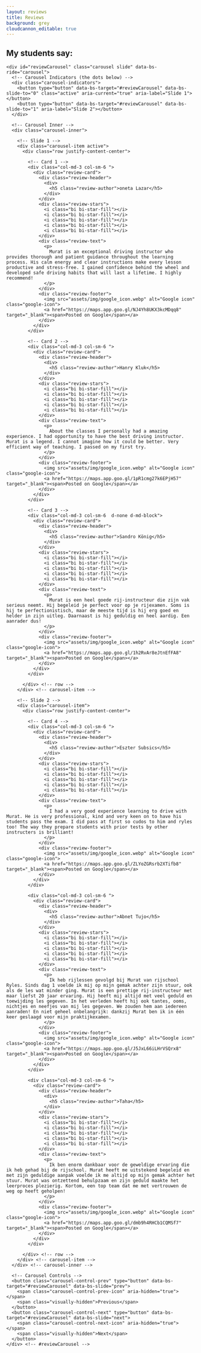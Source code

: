 ```yaml
---
layout: reviews
title: Reviews
background: grey
cloudcannon_editable: true
---
```


<section class="reviews-section py-5">
  <div class="container">
    <h2 class="text-center mb-4">My students say:</h2>
    
    <div id="reviewCarousel" class="carousel slide" data-bs-ride="carousel">
      <!-- Carousel Indicators (the dots below) -->
      <div class="carousel-indicators">
        <button type="button" data-bs-target="#reviewCarousel" data-bs-slide-to="0" class="active" aria-current="true" aria-label="Slide 1"></button>
        <button type="button" data-bs-target="#reviewCarousel" data-bs-slide-to="1" aria-label="Slide 2"></button>
      </div>
      
      <!-- Carousel Inner -->
      <div class="carousel-inner">
        
        <!-- Slide 1 -->
        <div class="carousel-item active">
          <div class="row justify-content-center">
            
            <!-- Card 1 -->
            <div class="col-md-3 col-sm-6 ">
              <div class="review-card">
                <div class="review-header">
                  <div>
                    <h5 class="review-author">oneta Lazar</h5>
                  </div>
                </div>
                <div class="review-stars">
                  <i class="bi bi-star-fill"></i>
                  <i class="bi bi-star-fill"></i>
                  <i class="bi bi-star-fill"></i>
                  <i class="bi bi-star-fill"></i>
                  <i class="bi bi-star-fill"></i>
                </div>
                <div class="review-text">
                  <p>
                    Murat is an exceptional driving instructor who provides thorough and patient guidance throughout the learning process. His calm energy and clear instructions make every lesson productive and stress-free. I gained confidence behind the wheel and developed safe driving habits that will last a lifetime. I highly recommend!
                  </p>
                </div>
                <div class="review-footer">
                  <img src="assets/img/google_icon.webp" alt="Google icon" class="google-icon">
                  <a href="https://maps.app.goo.gl/NJ4Yh8UKX3kcMDqq8" target="_blank"><span>Posted on Google</span></a>
                </div>
              </div>
            </div>

            <!-- Card 2 -->
            <div class="col-md-3 col-sm-6 ">
              <div class="review-card">
                <div class="review-header">
                  <div>
                    <h5 class="review-author">Hanry Kluk</h5>
                  </div>
                </div>
                <div class="review-stars">
                  <i class="bi bi-star-fill"></i>
                  <i class="bi bi-star-fill"></i>
                  <i class="bi bi-star-fill"></i>
                  <i class="bi bi-star-fill"></i>
                  <i class="bi bi-star-fill"></i>
                </div>
                <div class="review-text">
                  <p>
                    About the classes I personally had a amazing experience. I had opportunity to have the best driving instructor. Murat is a legend. I cannot imagine how it could be better. Very efficient way of teaching. I passed on my first try.
                  </p>
                </div>
                <div class="review-footer">
                  <img src="assets/img/google_icon.webp" alt="Google icon" class="google-icon">
                  <a href="https://maps.app.goo.gl/1pR1cmg27k6EPjH57" target="_blank"><span>Posted on Google</span></a>
                </div>
              </div>
            </div>

            <!-- Card 3 -->
            <div class="col-md-3 col-sm-6  d-none d-md-block">
              <div class="review-card">
                <div class="review-header">
                  <div>
                    <h5 class="review-author">Sandro König</h5>
                  </div>
                </div>
                <div class="review-stars">
                  <i class="bi bi-star-fill"></i>
                  <i class="bi bi-star-fill"></i>
                  <i class="bi bi-star-fill"></i>
                  <i class="bi bi-star-fill"></i>
                  <i class="bi bi-star-fill"></i>
                </div>
                <div class="review-text">
                  <p>
                    Murat is een heel goede rij-instructeur die zijn vak serieus neemt. Hij begeleid je perfect voor op je rijexamen. Soms is hij te perfectionistisch, maar de meeste tijd is hij erg goed en helder in zijn uitleg. Daarnaast is hij geduldig en heel aardig. Een aanrader dus!
                  </p>
                </div>
                <div class="review-footer">
                  <img src="assets/img/google_icon.webp" alt="Google icon" class="google-icon">
                  <a href="https://maps.app.goo.gl/1h2RvAr8eJtnEfFA8" target="_blank"><span>Posted on Google</span></a>
                </div>
              </div>
            </div>
            
          </div> <!-- row -->
        </div> <!-- carousel-item -->
        
        <!-- Slide 2 -->
        <div class="carousel-item">
          <div class="row justify-content-center">
            
            <!-- Card 4 -->
            <div class="col-md-3 col-sm-6 ">
              <div class="review-card">
                <div class="review-header">
                  <div>
                    <h5 class="review-author">Eszter Subsics</h5>
                  </div>
                </div>
                <div class="review-stars">
                  <i class="bi bi-star-fill"></i>
                  <i class="bi bi-star-fill"></i>
                  <i class="bi bi-star-fill"></i>
                  <i class="bi bi-star-fill"></i>
                  <i class="bi bi-star-fill"></i>
                </div>
                <div class="review-text">
                  <p>
                    I had a very good experience learning to drive with Murat. He is very professional, kind and very keen on to have his students pass the exam. I did pass at first so cudos to him and ryles too! The way they prepare students with prior tests by other instructers is brilliant!
                  </p>
                </div>
                <div class="review-footer">
                  <img src="assets/img/google_icon.webp" alt="Google icon" class="google-icon">
                  <a href="https://maps.app.goo.gl/ZLYoZGRsrb2XTifb8" target="_blank"><span>Posted on Google</span></a>
                </div>
              </div>
            </div>

            <div class="col-md-3 col-sm-6 ">
              <div class="review-card">
                <div class="review-header">
                  <div>
                    <h5 class="review-author">Abnet Tujo</h5>
                  </div>
                </div>
                <div class="review-stars">
                  <i class="bi bi-star-fill"></i>
                  <i class="bi bi-star-fill"></i>
                  <i class="bi bi-star-fill"></i>
                  <i class="bi bi-star-fill"></i>
                  <i class="bi bi-star-fill"></i>
                </div>
                <div class="review-text">
                  <p>
                    Ik heb rijlessen gevolgd bij Murat van rijschool Ryles. Sinds dag 1 voelde ik mij op mijn gemak achter zijn stuur, ook als de les wat minder ging. Murat is een prettige rij-instructeur met maar liefst 20 jaar ervaring. Hij heeft mij altijd met veel geduld en toewijding les gegeven. In het verleden heeft hij ook tantes, ooms, nichtjes en neefjes van mij les gegeven. We zouden hem aan iedereen aanraden! En niet geheel onbelangrijk: dankzij Murat ben ik in één keer geslaagd voor mijn praktijkexamen.
                  </p>
                </div>
                <div class="review-footer">
                  <img src="assets/img/google_icon.webp" alt="Google icon" class="google-icon">
                  <a href="https://maps.app.goo.gl/J5JxL66iLHrVSQrx8" target="_blank"><span>Posted on Google</span></a>
                </div>
              </div>
            </div>
            
            <div class="col-md-3 col-sm-6 ">
              <div class="review-card">
                <div class="review-header">
                  <div>
                    <h5 class="review-author">Taha</h5>
                  </div>
                </div>
                <div class="review-stars">
                  <i class="bi bi-star-fill"></i>
                  <i class="bi bi-star-fill"></i>
                  <i class="bi bi-star-fill"></i>
                  <i class="bi bi-star-fill"></i>
                  <i class="bi bi-star-fill"></i>
                </div>
                <div class="review-text">
                  <p>
                    Ik ben enorm dankbaar voor de geweldige ervaring die ik heb gehad bij de rijschool. Murat heeft me uitstekend begeleid en met zijn geduldige aanpak voelde ik me altijd op mijn gemak achter het stuur. Murat was ontzettend behulpzaam en zijn geduld maakte het leerproces plezierig. Kortom, een top team dat me met vertrouwen de weg op heeft geholpen!
                  </p>
                </div>
                <div class="review-footer">
                  <img src="assets/img/google_icon.webp" alt="Google icon" class="google-icon">
                  <a href="https://maps.app.goo.gl/dmb9h4RHCb1CQMSf7" target="_blank"><span>Posted on Google</span></a>
                </div>
              </div>
            </div>

          </div> <!-- row -->
        </div> <!-- carousel-item -->
      </div> <!-- carousel-inner -->
      
      <!-- Carousel Controls -->
      <button class="carousel-control-prev" type="button" data-bs-target="#reviewCarousel" data-bs-slide="prev">
        <span class="carousel-control-prev-icon" aria-hidden="true"></span>
        <span class="visually-hidden">Previous</span>
      </button>
      <button class="carousel-control-next" type="button" data-bs-target="#reviewCarousel" data-bs-slide="next">
        <span class="carousel-control-next-icon" aria-hidden="true"></span>
        <span class="visually-hidden">Next</span>
      </button>
    </div> <!-- #reviewCarousel -->
  </div> <!-- container -->
</section>
